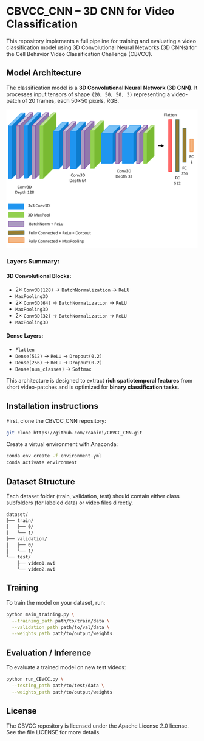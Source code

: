 # CBVCC_CNN – 3D CNN for Video Classification
This repository implements a full pipeline for training and evaluating a video classification model using 3D Convolutional Neural Networks (3D CNNs) for the Cell Behavior Video Classification Challenge (CBVCC).

## Model Architecture

The classification model is a **3D Convolutional Neural Network (3D CNN)**. It processes input tensors of shape `(20, 50, 50, 3)` representing a video-patch of 20 frames, each 50×50 pixels, RGB.

![CNN Architecture](img/CNN.png)

### Layers Summary:

#### 3D Convolutional Blocks:
- 2× `Conv3D(128)` → `BatchNormalization` → `ReLU`
- `MaxPooling3D`
- 2× `Conv3D(64)` → `BatchNormalization` → `ReLU`
- `MaxPooling3D`
- 2× `Conv3D(32)` → `BatchNormalization` → `ReLU`
- `MaxPooling3D`

#### Dense Layers:
- `Flatten`
- `Dense(512)` → `ReLU` → `Dropout(0.2)`
- `Dense(256)` → `ReLU` → `Dropout(0.2)`
- `Dense(num_classes)` → `Softmax`

This architecture is designed to extract **rich spatiotemporal features** from short video-patches and is optimized for **binary classification tasks**.

## Installation instructions
First, clone the CBVCC_CNN repository:
```bash
git clone https://github.com/rcabini/CBVCC_CNN.git
```
Create a virtual environment with Anaconda:
```bash
conda env create -f environment.yml
conda activate environment
```

## Dataset Structure

Each dataset folder (train, validation, test) should contain either class subfolders (for labeled data) or video files directly.
```
dataset/
├── train/
│   ├── 0/
│   └── 1/
├── validation/
│   ├── 0/
│   └── 1/
└── test/
    ├── video1.avi
    └── video2.avi
```

## Training
To train the model on your dataset, run:
```bash
python main_training.py \
  --training_path path/to/train/data \
  --validation_path path/to/val/data \
  --weights_path path/to/output/weights
```

## Evaluation / Inference
To evaluate a trained model on new test videos:
```bash
python run_CBVCC.py \
  --testing_path path/to/test/data \
  --weights_path path/to/output/weights
```

## License
The CBVCC repository is licensed under the Apache License 2.0 license. See the file LICENSE for more details.
